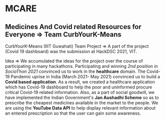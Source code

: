 # MCARE
## Medicines And Covid related Resources for Everyone => Team CurbYourK-Means
CurbYourK-Means (IIIT Guwahati) Team Project => A part of the project (Covid 19 dashboard) was the submission at HackDSC 2021, VIT. 

Idea => We accumulated the ideas for the project over the course of participating in many hackathons.
Participating and winning *2nd position in SocioThon 2021* convinced us to work in the **healthcare** domain. The Covid-19 Pandemic uprise in India (March 2021- May 2021) convinced us to build a **Covid based application**.
As a result, we created a healthcare application which has Covid-19 dashboard to help the poor and uninformed procure critical Covid-19 related information. 
Also, as a part of social goodwill, we have implemented the Indian Government's **Jan Aushadhi Scheme** so as to prescribe the cheapest medicines available in the market to the people. 
We are using the **YouTube Data API** to help display relevant information about an entered prescription so that the user can gain some awareness.
